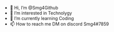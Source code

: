 - 👋 Hi, I’m @Smg4Github
- 👀 I’m interested in Technolygy
- 🌱 I’m currently learning Coding
- 📫 How to reach me DM on discord Smg4#7859

<!---
Smg4Github/Smg4Github is a ✨ special ✨ repository because its `README.md` (this file) appears on your GitHub profile.
You can click the Preview link to take a look at your changes.
--->
